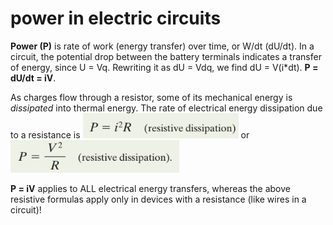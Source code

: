 # power in electric circuits

**Power (P)** is rate of work (energy transfer) over time, or W/dt (dU/dt). In a circuit, the potential drop between the battery terminals indicates a transfer of energy, since U = Vq. Rewriting it as dU = Vdq, we find dU = V(i\*dt). **P = dU/dt = iV**.

As charges flow through a resistor, some of its mechanical energy is _dissipated_ into thermal energy. The rate of electrical energy dissipation due to a resistance is ![](<../.gitbook/assets/image (7) (1) (1).png>) or ![](<../.gitbook/assets/image (8) (1) (1) (1) (1).png>)

**P = iV** applies to ALL electrical energy transfers, whereas the above resistive formulas apply only in devices with a resistance (like wires in a circuit)!
